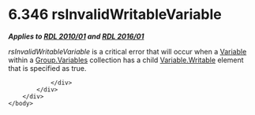 <html dir="LTR" xmlns:mshelp="http://msdn.microsoft.com/mshelp" xmlns:ddue="http://ddue.schemas.microsoft.com/authoring/2003/5" xmlns:xlink="http://www.w3.org/1999/xlink" xmlns:tool="http://www.microsoft.com/tooltip">
    <head>
        <meta http-equiv="Content-Type" content="text/html; CHARSET=utf-8"></meta>
        <meta name="save" content="history"></meta>
        <title>6.346 rsInvalidWritableVariable</title>
        <xml>
            <mshelp:toctitle title="6.346 rsInvalidWritableVariable"></mshelp:toctitle>
            <mshelp:rltitle title="[MS-RDL]: rsInvalidWritableVariable"></mshelp:rltitle>
            <mshelp:keyword index="A" term="f70f79d7-f6a5-4550-be7f-1fb9b5d44e08"></mshelp:keyword>
            <mshelp:attr name="DCSext.ContentType" value="open specification"></mshelp:attr>
            <mshelp:attr name="AssetID" value="f70f79d7-f6a5-4550-be7f-1fb9b5d44e08"></mshelp:attr>
            <mshelp:attr name="TopicType" value="kbRef"></mshelp:attr>
            <mshelp:attr name="DCSext.Title" value="[MS-RDL]: rsInvalidWritableVariable" />
        </xml>
    </head>
    <body>
        <div id="header">
            <h1 class="heading">6.346 rsInvalidWritableVariable</h1>
        </div>
        <div id="mainSection">
            <div id="mainBody">
                <div id="allHistory" class="saveHistory"></div>
                <div id="sectionSection0" class="section" name="collapseableSection">
                    

<p><b><i>Applies to </i></b><a href="3428e690-a348-4ec7-8a6a-8efb42d2cdee.html"><b><i>RDL 2010/01</i></b></a><b><i>
and </i></b><a href="52ce3983-2bfc-4e72-9359-42aaf5fe4509.html"><b><i>RDL 2016/01</i></b></a></p>

<p><i>rsInvalidWritableVariable</i> is a critical error that
will occur when a <a href="fc2c2c96-ec36-47c2-b156-a6d8c0cbabd8.html">Variable</a>
within a <a href="6c962d11-0f93-4955-8b55-b80d04b44c3f.html">Group.Variables</a>
collection has a child <a href="d01cd368-f916-4a2e-ad5f-489fe05bff1d.html">Variable.Writable</a>
element that is specified as true.</p>


                </div>
            </div>
        </div>
    </body>
</html>